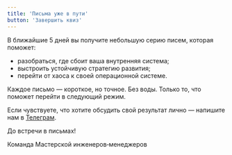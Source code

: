 ```yaml
---
title: 'Письма уже в пути'
button: 'Завершить квиз'
---
```


В ближайшие 5 дней вы получите небольшую серию писем, которая поможет:

* разобраться, где сбоит ваша внутренняя система;
* выстроить устойчивую стратегию развития;
* перейти от хаоса к своей операционной системе.

Каждое письмо — короткое, но точное. Без воды. Только то, что поможет перейти в следующий режим.

Если чувствуете, что хотите обсудить свой результат лично — напишите нам в <a href="https://t.me/ssm_tg" target="_blank">Телеграм</a>.

До встречи в письмах!

Команда Мастерской инженеров‑менеджеров
